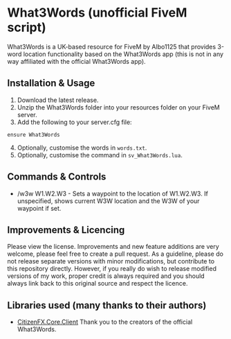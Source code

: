 # What3Words (unofficial FiveM script)
What3Words is a UK-based resource for FiveM by Albo1125 that provides 3-word location functionality based on the What3Words app (this is not in any way affiliated with the official What3Words app).

## Installation & Usage
1. Download the latest release.
2. Unzip the What3Words folder into your resources folder on your FiveM server.
3. Add the following to your server.cfg file:
```text
ensure What3Words
```
4. Optionally, customise the words in `words.txt`.
5. Optionally, customise the command in `sv_What3Words.lua`.

## Commands & Controls
* /w3w W1.W2.W3 - Sets a waypoint to the location of W1.W2.W3. If unspecified, shows current W3W location and the W3W of your waypoint if set.


## Improvements & Licencing
Please view the license. Improvements and new feature additions are very welcome, please feel free to create a pull request. As a guideline, please do not release separate versions with minor modifications, but contribute to this repository directly. However, if you really do wish to release modified versions of my work, proper credit is always required and you should always link back to this original source and respect the licence.

## Libraries used (many thanks to their authors)
* [CitizenFX.Core.Client](https://www.nuget.org/packages/CitizenFX.Core.Client)
Thank you to the creators of the official What3Words.
